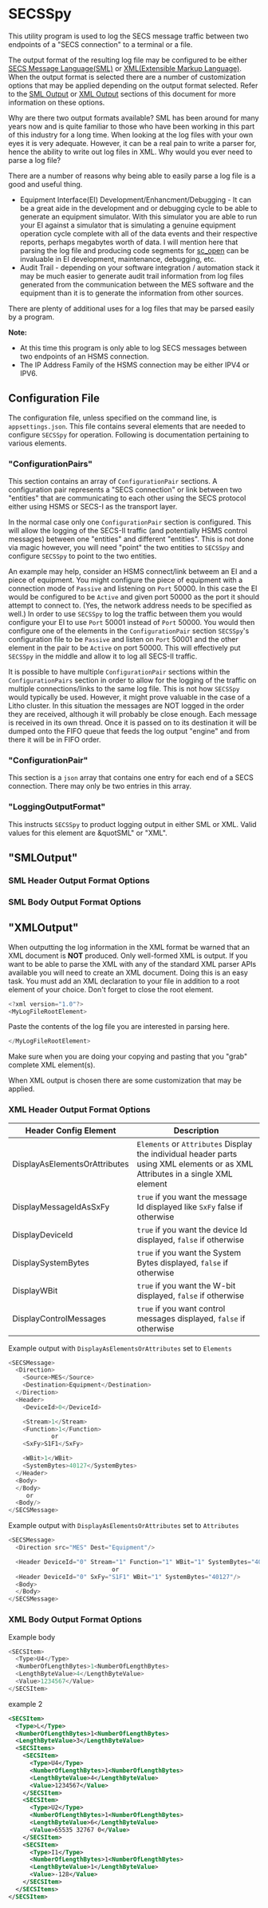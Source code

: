 # SECSSpy

This utility program is used to log the SECS message traffic between two endpoints of a &quot;SECS connection&quot; to a terminal  or a file.

The output format of the resulting log file may be configured to be either [SECS Message Language(SML)](https://www.peergroup.com/resources/secs-message-language/) or [XML(Extensible Markup Language)](https://www.w3.org/standards/xml/core).  When the output format is selected there are a number of customization options that may be applied depending on the output format selected.  Refer to the [SML Output](#smloutput) or [XML Output](#xmloutput) sections of this document for more information on these options.

Why are there two output formats available?  SML has been around for many years now and is quite familiar to those who have been working in this part of this industry for a long time.  When looking at the log files with your own eyes it is very adequate.  However, it can be a real pain to write a parser for, hence the ability to write out log files in XML.  Why would you ever need to parse a log file?

There are a number of reasons why being able to easily parse a log file is a good and useful thing.

- Equipment Interface(EI) Development/Enhancment/Debugging - It can be a great aide in the development and or debugging cycle to be able to generate an equipment simulator.  With this simulator you are able to run your EI against a simulator that is simulating a genuine equipment operation cycle complete with all of the data events and their respective reports, perhaps megabytes worth of data.  I will mention here that parsing the log file and producing code segments for [sc_open](https://github.com/dkaip/sc_open) can be invaluable in EI development, maintenance, debugging, etc.
- Audit Trail - depending on your software integration / automation stack it may be much easier to generate audit trail information from log files generated from the communication between the MES software and the equipment than it is to generate the information from other sources.

There are plenty of additional uses for a log files that may be parsed easily by a program.

**Note:**

- At this time this program is only able to log SECS messages between two endpoints of an HSMS connection.
- The IP Address Family of the HSMS connection may be either IPV4 or IPV6.

## Configuration File

The configuration file, unless specified on the command line, is `appsettings.json`.  This file contains several elements that are needed to configure `SECSSpy` for operation.  Following is documentation pertaining to various elements.

### &quot;ConfigurationPairs&quot;

This section contains an array of `ConfigurationPair` sections.  A configuration pair represents a &quot;SECS connection&quot; or link between two &quot;entities&quot; that are communicating to each other using the SECS protocol either using HSMS or SECS-I as the transport layer.

In the normal case only one `ConfigurationPair` section is configured.  This will allow the logging of the SECS-II traffic (and potentially HSMS control messages) between one &quot;entities&quot; and different &quot;entities&quot;.  This is not done via magic however, you will need &quot;point&quot; the two entities to `SECSSpy` and configure `SECSSpy` to point to the two entities.

An example may help, consider an HSMS connect/link betweem an EI and a piece of equipment.  You might configure the piece of equipment with a connection mode of `Passive` and listening on `Port` 50000.  In this case the EI would be configured to be `Active` and given port 50000 as the port it should attempt to connect to.  (Yes, the network address needs to be specified as well.)  In order to use `SECSSpy` to log the traffic between them you would configure your EI to use `Port` 50001 instead of `Port` 50000.  You would then configure one of the elements in the `ConfigurationPair` section `SECSSpy`'s configuration file to be `Passive` and listen on `Port` 50001 and the other element in the pair to be `Active` on port 50000.  This will effectively put `SECSSpy` in the middle and allow it to log all SECS-II traffic.

It is possible to have multiple `ConfigurationPair` sections within the `ConfigurationPairs` section in order to allow for the logging of the traffic on multiple connections/links to the same log file.  This is not how `SECSSpy` would typically be used.   However, it might prove valuable in the case of a Litho cluster.  In this situation the messages are NOT logged in the order they are received, although it will probably be close enough.  Each message is received in its own thread.  Once it is passed on to its destination it will be dumped onto the FIFO queue that feeds the log output &quot;engine&quot; and from there it will be in FIFO order.

### &quot;ConfigurationPair&quot;

This section is a `json` array that contains one entry for each end of a SECS connection.  There may only be two entries in this array.

### &quot;LoggingOutputFormat&quot;

This instructs `SECSSpy` to product logging output in either SML or XML.  Valid values for this element are &quotSML&quot; or
&quot;XML&quot;.

## &quot;SMLOutput&quot;

### SML Header Output Format Options

### SML Body Output Format Options

## &quot;XMLOutput&quot;

When outputting the log information in the XML format be warned that an XML document is **NOT** produced.  Only well-formed XML is output.  If you want to be able to parse the XML with any of the standard XML parser APIs available you will need to create an XML document.  Doing this is an easy task.  You must add an XML declaration to your file in addition to a root element of your choice.  Don't forget to close the root element.

```C#
<?xml version="1.0"?>
<MyLogFileRootElement>
```

Paste the contents of the log file you are interested in parsing here.

```C#
</MyLogFileRootElement>
```

Make sure when you are doing your copying and pasting that you &quot;grab&quot; complete XML element(s).

When XML output is chosen there are some customization that may be applied.

### XML Header Output Format Options

|Header Config Element  | Description|
| --- | --- |
|DisplayAsElementsOrAttributes| `Elements` or `Attributes` Display the individual header parts using XML elements or as XML Attributes in a single XML element|
|DisplayMessageIdAsSxFy| `true` if you want the message Id displayed like `SxFy` false if otherwise|
|DisplayDeviceId| `true` if you want the device Id displayed, `false` if otherwise|
|DisplaySystemBytes| `true` if you want the System Bytes displayed, `false` if otherwise|
|DisplayWBit|`true` if you want the W-bit displayed, `false` if otherwise|
|DisplayControlMessages|`true` if you want control messages displayed, `false` if otherwise|

Example output with `DisplayAsElementsOrAttributes` set to `Elements`

```C#
<SECSMessage>
  <Direction>
    <Source>MES</Source>
    <Destination>Equipment</Destination>
  </Direction>
  <Header>
    <DeviceId>0</DeviceId>

    <Stream>1</Stream>
    <Function>1</Function>
            or
    <SxFy>S1F1</SxFy>

    <WBit>1</WBit>
    <SystemBytes>40127</SystemBytes>
  </Header>
  <Body>
  </Body>
     or 
  <Body/>
</SECSMessage>
```

Example output with `DisplayAsElementsOrAttributes` set to `Attributes`

```C#
<SECSMessage>
  <Direction src="MES" Dest="Equipment"/>

  <Header DeviceId="0" Stream="1" Function="1" WBit="1" SystemBytes="40127"/>
                             or
  <Header DeviceId="0" SxFy="S1F1" WBit="1" SystemBytes="40127"/>
  <Body>
  </Body>
</SECSMessage>
```

### XML Body Output Format Options

Example body

```C#
<SECSItem>
  <Type>U4</Type>
  <NumberOfLengthBytes>1<NumberOfLengthBytes>
  <LengthByteValue>4</LengthByteValue>
  <Value>1234567</Value>
</SECSItem>
```

example 2

```XML
<SECSItem>
  <Type>L</Type>
  <NumberOfLengthBytes>1<NumberOfLengthBytes>
  <LengthByteValue>3</LengthByteValue>
  <SECSItems>
    <SECSItem>
      <Type>U4</Type>
      <NumberOfLengthBytes>1<NumberOfLengthBytes>
      <LengthByteValue>4</LengthByteValue>
      <Value>1234567</Value>
    </SECSItem>
    <SECSItem>
      <Type>U2</Type>
      <NumberOfLengthBytes>1<NumberOfLengthBytes>
      <LengthByteValue>6</LengthByteValue>
      <Value>65535 32767 0</Value>
    </SECSItem>
    <SECSItem>
      <Type>I1</Type>
      <NumberOfLengthBytes>1<NumberOfLengthBytes>
      <LengthByteValue>1</LengthByteValue>
      <Value>-128</Value>
    </SECSItem>
  </SECSItems>
</SECSItem>
```
